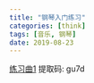 ```yaml
---
title: "钢琴入门练习"
categories: [think]
tags: [音乐, 钢琴]
date: 2019-08-23
---
```

[练习曲1](https://pan.baidu.com/s/1bNawJfNx19qXzC7vB6nubA)
提取码: gu7d
